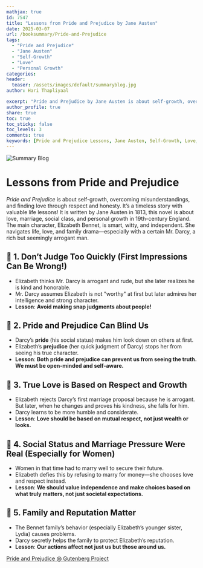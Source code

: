 ```yaml
---
mathjax: true
id: 7547
title: "Lessons from Pride and Prejudice by Jane Austen"
date: 2025-03-07
url: /booksummary/Pride-and-Prejudice
tags:
  - "Pride and Prejudice"
  - "Jane Austen"
  - "Self-Growth"
  - "Love"
  - "Personal Growth"
categories:
header:
  teaser: /assets/images/default/summaryblog.jpg
author: Hari Thapliyaal

excerpt: "Pride and Prejudice by Jane Austen is about self-growth, overcoming misunderstandings, and finding love through respect and honesty. It’s a timeless story with valuable life lessons!"
author_profile: true
share: true
toc: true
toc_sticky: false
toc_levels: 3
comments: true
keywords: [Pride and Prejudice Lessons, Jane Austen, Self-Growth, Love, Personal Growth, Overcoming Misunderstandings, Respect, Honesty, Timeless Story, Valuable Life Lessons]
---
```


![Summary Blog](/assets/images/default/summaryblog.jpg)

# Lessons from Pride and Prejudice  
*Pride and Prejudice* is about self-growth, overcoming misunderstandings, and finding love through respect and honesty. It’s a timeless story with valuable life lessons! It is written by Jane Austen in 1813, this novel is about love, marriage, social class, and personal growth in 19th-century England. The main character, Elizabeth Bennet, is smart, witty, and independent. She navigates life, love, and family drama—especially with a certain Mr. Darcy, a rich but seemingly arrogant man.

## 🌟 **1. Don’t Judge Too Quickly (First Impressions Can Be Wrong!)**  
- Elizabeth thinks Mr. Darcy is arrogant and rude, but she later realizes he is kind and honorable.  
- Mr. Darcy assumes Elizabeth is not "worthy" at first but later admires her intelligence and strong character.  
- **Lesson**: **Avoid making snap judgments about people!**  

## 🌟 **2. Pride and Prejudice Can Blind Us**  
- Darcy’s **pride** (his social status) makes him look down on others at first.  
- Elizabeth’s **prejudice** (her quick judgment of Darcy) stops her from seeing his true character.  
- **Lesson**: **Both pride and prejudice can prevent us from seeing the truth. We must be open-minded and self-aware.**  

## 🌟 **3. True Love is Based on Respect and Growth**  
- Elizabeth rejects Darcy’s first marriage proposal because he is arrogant. But later, when he changes and proves his kindness, she falls for him.  
- Darcy learns to be more humble and considerate.  
- **Lesson**: **Love should be based on mutual respect, not just wealth or looks.**  

## 🌟 **4. Social Status and Marriage Pressure Were Real (Especially for Women)**  
- Women in that time had to marry well to secure their future.  
- Elizabeth defies this by refusing to marry for money—she chooses love and respect instead.  
- **Lesson**: **We should value independence and make choices based on what truly matters, not just societal expectations.**  

## 🌟 **5. Family and Reputation Matter**  
- The Bennet family’s behavior (especially Elizabeth’s younger sister, Lydia) causes problems.  
- Darcy secretly helps the family to protect Elizabeth’s reputation.  
- **Lesson**: **Our actions affect not just us but those around us.**  


 [Pride and Prejudice @ Gutenberg Project](https://www.gutenberg.org/ebooks/1342)
